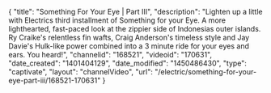 {
    "title": "Something For Your Eye | Part III",
    "description": "Lighten up a little with Electrics third installment of Something for your Eye. A more lighthearted, fast-paced look at the zippier side of Indonesias outer islands. Ry Craike's relentless fin wafts, Craig Anderson's timeless style and Jay Davie's Hulk-like power combined into a 3 minute ride for your eyes and ears. You heard!",
    "channelid": "168521",
    "videoid": "170631",
    "date_created": "1401404129",
    "date_modified": "1450486430",
    "type": "captivate",
    "layout": "channelVideo",
    "url": "\/electric\/something-for-your-eye-part-iii\/168521-170631"
}